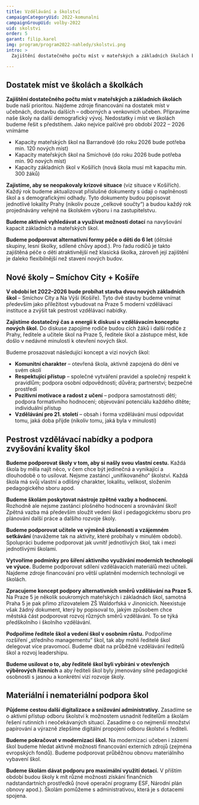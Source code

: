 ```yaml
---
title: Vzdělávání a školství
campaignCategoryUid: 2022-komunalni
campaignGroupUid: volby-2022
uid: skolstvi
order: 5
garant: filip.karel
img: program/program2022-nahledy/skolstvi.png
intro: >
  Zajištění dostatečného počtu míst v mateřských a základních školách bude naší prioritou. Najdeme zdroje financování na navyšování kapacit ZŠ (např. stavba nových škol na Smíchově a v Košířích) i na vyřešení akutního nedostatku míst v MŠ na Barrandově a na Smíchově. Budeme usilovat o to, aby obě nově budované základní školy (Smíchov City, Košíře – Na Výši) byly od samého začátku koncipované jako moderní vzdělávací instituce. Hlavní principy, které budeme prosazovat budou respektující přístup, komunitní charakter, pozitivní motivace a radost z učení a vzdělávání pro 21. století. Budeme dbát o zvyšování kvality vzdělávání ve všech školách a školkách a podporovat vzájemnou komunikaci města, ředitelů, pedagogů, rodičů i dětí. Každá škola si musí najít svou jedinečnou cestu a vědět v čem bude vynikat. Budeme podporovat další digitalizaci škol s cílem především ulevit školám od administrativy.

---
```


## Dostatek míst ve školách a školkách
**Zajištění dostatečného počtu míst v mateřských a základních školách** bude naší prioritou. Najdeme zdroje financování na dostatek míst v učebnách, dostavbu dalších – odborných a venkovních učeben. Připravíme naše školy na další demografický vývoj. Nedostatky i míst ve školách budeme řešit s předstihem. Jako nejvíce palčivé pro období 2022 – 2026 vnímáme
- Kapacity mateřských škol na Barrandově (do roku 2026 bude potřeba min. 120 nových míst)
- Kapacity mateřských škol na Smíchově (do roku 2026 bude potřeba min. 90 nových míst)
- Kapacity základních škol v Košířích (nová škola musí mít kapacitu min. 300 žáků)

**Zajistíme, aby se neopakovaly krizové situace** (viz situace v Košířích). Každý rok budeme aktualizovat příslušné dokumenty s údaji o naplněnosti škol a s demografickými odhady. Tyto dokumenty budou popisovat jednotlivé lokality Prahy (nikoliv pouze „celkové součty“) a budou každý rok projednávány veřejně na školském výboru i na zastupitelstvu.

**Budeme aktivně vyhledávat a využívat možnosti dotací** na navyšování kapacit základních a mateřských škol.

**Budeme podporovat alternativní formy péče o děti do 6 let** (dětské skupiny, lesní školky, sdílené chůvy apod.). Pro řadu rodičů je takto zajištěná péče o děti atraktivnější než klasická školka, zároveň její zajištění je daleko flexibilnější než stavení nových budov.

## Nové školy – Smíchov City + Košíře
**V období let 2022–2026 bude probíhat stavba dvou nových základních škol** – Smíchov City a Na Výši (Košíře). Tyto dvě stavby budeme vnímat především jako příležitost vybudovat na Praze 5 moderní vzdělávací instituce a zvýšit tak pestrost vzdělávací nabídky.

**Zajistíme dostatečný čas a energii k diskusi o vzdělávacím konceptu nových škol.** Do diskuse zapojíme rodiče budou cích žáků i další rodiče z Prahy, ředitele a učitele škol na Praze 5, ředitele škol a zástupce měst, kde došlo v nedávné minulosti k otevření nových škol.

Budeme prosazovat následující koncept a vizi nových škol:
- **Komunitní charakter** – otevřená škola, aktivně zapojená do dění ve svém okolí
- **Respektující přístup** – společné vytváření pravidel a společný respekt k pravidlům; podpora osobní odpovědnosti; důvěra; partnerství; bezpečné prostředí
- **Pozitivní motivace a radost z učení** – podpora samostatnosti dětí; podpora formativního hodnocení; objevování potenciálu každého dítěte; individuální přístup
- **Vzdělávání pro 21. století** – obsah i forma vzdělávání musí odpovídat tomu, jaká doba přijde (nikoliv tomu, jaká byla v minulosti)

## Pestrost vzdělávací nabídky a podpora zvyšování kvality škol
**Budeme podporovat školy v tom, aby si našly svou vlastní cestu.** Každá škola by měla najít něco, v čem chce být jedinečná a vynikající a dlouhodobě o to usilovat. Nejsme zastánci „unifikovaného“ školství. Každá škola má svůj vlastní a odlišný charakter, lokalitu, velikost, složením pedagogického sboru apod. 

**Budeme školám poskytovat nástroje zpětné vazby a hodnocení.** Rozhodně ale nejsme zastánci plošného hodnocení a srovnávání škol! Zpětná vazba má především sloužit vedení škol i pedagogickému sboru pro plánování další práce a dalšího rozvoje školy.

**Budeme podporovat učitele ve výměně zkušeností a vzájemném setkávání** (navážeme tak na aktivity, které probíhaly v minulém období). Spolupráci budeme podporovat jak uvnitř jednotlivých škol, tak i mezi jednotlivými školami.

**Vytvoříme podmínky pro šíření aktivního využívání moderních technologií ve výuce.** Budeme podporovat sdílení vzdělávacích materiálů mezi učiteli. Najdeme zdroje financování pro větší uplatnění moderních technologií ve školách. 

**Zpracujeme koncept podpory alternativních směrů vzdělávání na Praze 5.** Na Praze 5 je několik soukromých mateřských i základnách škol, samotná Praha 5 je pak přímo zřizovatelem ZŠ Waldorfská v Jinonicích. Neexistuje však žádný dokument, který by popisoval to, jakým způsobem chce městská část podporovat rozvoj různých směrů vzdělávání. To se týká předškolního i školního vzdělávání.

**Podpoříme ředitele škol a vedení škol v osobním růstu.** Podpoříme rozšíření „středního managementu“ škol, tak aby mohli ředitelé škol delegovat více pravomocí. Budeme dbát na průběžné vzdělávání ředitelů škol a rozvoj leadershipu.

**Budeme usilovat o to, aby ředitelé škol byli vybíráni v otevřených výběrových řízeních** a aby řediteli škol byly jmenovány silné pedagogické osobnosti s jasnou a konkrétní vizí rozvoje školy.

## Materiální i nemateriální podpora škol
**Půjdeme cestou další digitalizace a snižování administrativy.** Zasadíme se o aktivní přístup odboru školství k možnostem usnadnit ředitelům a školám řešení rutinních i neočekávaných situací. Zasadíme o co nejmenší množství papírování a výrazně zlepšíme digitální propojení odboru školství s řediteli.

**Budeme pokračovat v modernizaci škol.** Na modernizaci učeben i zázemí škol budeme hledat aktivně možnosti financování externích zdrojů (zejména evropských fondů). Budeme podporovat průběžnou obnovu materiálního vybavení škol.

**Budeme školám dávat podporu pro maximální využití dotací.** V příštím období budou školy k mít různé možnosti získání finančních nadstandartních prostředků (nové operační programy ESF, Národní plán obnovy apod.). Školám pomůžeme s administrativou, která je s dotacemi spojena.
